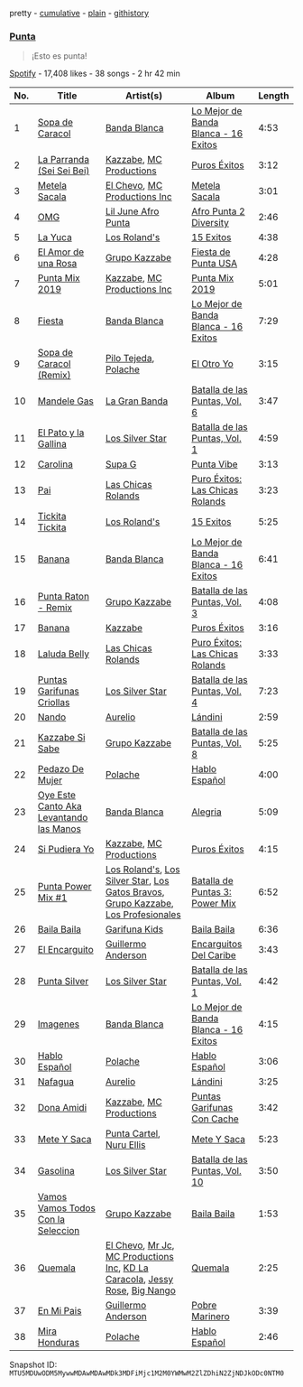 pretty - [cumulative](/playlists/cumulative/37i9dQZF1DWTOCFhDS6muW.md) - [plain](/playlists/plain/37i9dQZF1DWTOCFhDS6muW) - [githistory](https://github.githistory.xyz/mackorone/spotify-playlist-archive/blob/main/playlists/plain/37i9dQZF1DWTOCFhDS6muW)

### [Punta](https://open.spotify.com/playlist/37i9dQZF1DWTOCFhDS6muW)

> ¡Esto es punta!

[Spotify](https://open.spotify.com/user/spotify) - 17,408 likes - 38 songs - 2 hr 42 min

| No. | Title | Artist(s) | Album | Length |
|---|---|---|---|---|
| 1 | [Sopa de Caracol](https://open.spotify.com/track/4V8uHuLaBRxQ02H4YNCOO7) | [Banda Blanca](https://open.spotify.com/artist/1Ykx49KpY0FqIXUwyuD3TJ) | [Lo Mejor de Banda Blanca \- 16 Exitos](https://open.spotify.com/album/696Y05qV9YgqTqA8gPmY20) | 4:53 |
| 2 | [La Parranda \(Sei Sei Bei\)](https://open.spotify.com/track/3llzQNADFAhTK81sdx2rqR) | [Kazzabe](https://open.spotify.com/artist/758FKId0OeNnHwnFP2pwFv), [MC Productions](https://open.spotify.com/artist/00d2syfoHzArTNnxKOMav4) | [Puros Éxitos](https://open.spotify.com/album/7iI8ptAWVpe9WWhoIlHOZ7) | 3:12 |
| 3 | [Metela Sacala](https://open.spotify.com/track/3xaCZSSnVHUNIHQab4YdVz) | [El Chevo](https://open.spotify.com/artist/2vC9dN2ebF9lBbAFlIUeL4), [MC Productions Inc](https://open.spotify.com/artist/4pqKYtU6pamrZUuTWaaRgA) | [Metela Sacala](https://open.spotify.com/album/1IWoViU3wYy3dVcoMdNh93) | 3:01 |
| 4 | [OMG](https://open.spotify.com/track/4CHL91BCEIgpqGS8ii1sqN) | [Lil June Afro Punta](https://open.spotify.com/artist/1GGJqRN2ghXJ2w83Nf6FMS) | [Afro Punta 2 Diversity](https://open.spotify.com/album/7i3icRBoz4sIUhFQsYbjWw) | 2:46 |
| 5 | [La Yuca](https://open.spotify.com/track/04DMd80zGUt5W21LDDQTI8) | [Los Roland's](https://open.spotify.com/artist/5Gczy2Me3LRBiQG5L1egQc) | [15 Exitos](https://open.spotify.com/album/2IngTHJIfGVYyVWDVplvIr) | 4:38 |
| 6 | [El Amor de una Rosa](https://open.spotify.com/track/1PZrgNt6DYEcKhK3PHUngt) | [Grupo Kazzabe](https://open.spotify.com/artist/5BclDYLlC8kap9AJhDWca3) | [Fiesta de Punta USA](https://open.spotify.com/album/08CZ6kTp8bTgIWmmMryA0s) | 4:28 |
| 7 | [Punta Mix 2019](https://open.spotify.com/track/5LP391Nx0za8MUzi9WynnX) | [Kazzabe](https://open.spotify.com/artist/758FKId0OeNnHwnFP2pwFv), [MC Productions Inc](https://open.spotify.com/artist/4pqKYtU6pamrZUuTWaaRgA) | [Punta Mix 2019](https://open.spotify.com/album/1yUOla9I4KEqzzAJH9JgW7) | 5:01 |
| 8 | [Fiesta](https://open.spotify.com/track/0DekuxPNx9ImAWQHXldJ9P) | [Banda Blanca](https://open.spotify.com/artist/1Ykx49KpY0FqIXUwyuD3TJ) | [Lo Mejor de Banda Blanca \- 16 Exitos](https://open.spotify.com/album/696Y05qV9YgqTqA8gPmY20) | 7:29 |
| 9 | [Sopa de Caracol \(Remix\)](https://open.spotify.com/track/6NQt5wVpaE1dcwfYmjce7L) | [Pilo Tejeda](https://open.spotify.com/artist/0XVYCj51XvKccyphzKQOAc), [Polache](https://open.spotify.com/artist/407pHQytUNjAXT1tm0AyzY) | [El Otro Yo](https://open.spotify.com/album/6ybT0RRByP5X6ogdQioyaQ) | 3:15 |
| 10 | [Mandele Gas](https://open.spotify.com/track/75XWB4hpjYqw7beNddHhhe) | [La Gran Banda](https://open.spotify.com/artist/7bUAuQ2SZDbUbRgEPPeBBo) | [Batalla de las Puntas, Vol\. 6](https://open.spotify.com/album/5zKgSHI93j3BpGncORJ87T) | 3:47 |
| 11 | [El Pato y la Gallina](https://open.spotify.com/track/03Q4wMa2PzvRfgiwJjAJmW) | [Los Silver Star](https://open.spotify.com/artist/6CTqFWJlzyKHtEcVfdLMsP) | [Batalla de las Puntas, Vol\. 1](https://open.spotify.com/album/09uhrRQqKBnW5ugfapzP7C) | 4:59 |
| 12 | [Carolina](https://open.spotify.com/track/3EpsFoq6ZFEQREYblovfHZ) | [Supa G](https://open.spotify.com/artist/4lJKjqL2fCL4yfNyKhm1sB) | [Punta Vibe](https://open.spotify.com/album/3IJe0vVXjgILY9PMAhrN5f) | 3:13 |
| 13 | [Pai](https://open.spotify.com/track/4o4I53Z5NypMoz5MTsY3Ij) | [Las Chicas Rolands](https://open.spotify.com/artist/3EvFD7zFZPxbFpwmhSUrYz) | [Puro Éxitos: Las Chicas Rolands](https://open.spotify.com/album/6Y2FqU0PxqvjQkYeACquud) | 3:23 |
| 14 | [Tickita Tickita](https://open.spotify.com/track/0FELqIlEc43GwHNp5RjldW) | [Los Roland's](https://open.spotify.com/artist/5Gczy2Me3LRBiQG5L1egQc) | [15 Exitos](https://open.spotify.com/album/2IngTHJIfGVYyVWDVplvIr) | 5:25 |
| 15 | [Banana](https://open.spotify.com/track/2dflysZU7k5JZk47QeKHCH) | [Banda Blanca](https://open.spotify.com/artist/1Ykx49KpY0FqIXUwyuD3TJ) | [Lo Mejor de Banda Blanca \- 16 Exitos](https://open.spotify.com/album/696Y05qV9YgqTqA8gPmY20) | 6:41 |
| 16 | [Punta Raton \- Remix](https://open.spotify.com/track/614aWj40s31E4Vc4lGBDd0) | [Grupo Kazzabe](https://open.spotify.com/artist/5BclDYLlC8kap9AJhDWca3) | [Batalla de las Puntas, Vol\. 3](https://open.spotify.com/album/0kquKUN0kfVN1NX7157B3R) | 4:08 |
| 17 | [Banana](https://open.spotify.com/track/6jceTQXwTqbj4BJGJdlbvg) | [Kazzabe](https://open.spotify.com/artist/758FKId0OeNnHwnFP2pwFv) | [Puros Éxitos](https://open.spotify.com/album/7iI8ptAWVpe9WWhoIlHOZ7) | 3:16 |
| 18 | [Laluda Belly](https://open.spotify.com/track/3IpmaBjOYg4SRJHS7HXnSa) | [Las Chicas Rolands](https://open.spotify.com/artist/3EvFD7zFZPxbFpwmhSUrYz) | [Puro Éxitos: Las Chicas Rolands](https://open.spotify.com/album/6Y2FqU0PxqvjQkYeACquud) | 3:33 |
| 19 | [Puntas Garifunas Criollas](https://open.spotify.com/track/1dIQDYKOOoE4GuUXO5ReV9) | [Los Silver Star](https://open.spotify.com/artist/6CTqFWJlzyKHtEcVfdLMsP) | [Batalla de las Puntas, Vol\. 4](https://open.spotify.com/album/1vEUcr8MsYafqKDkSF4ptW) | 7:23 |
| 20 | [Nando](https://open.spotify.com/track/4mhUu9hEcGeXsNJZfGGxsH) | [Aurelio](https://open.spotify.com/artist/1N1LP4R1T5AIr33dtUB00h) | [Lándini](https://open.spotify.com/album/0abBxaGEwuTKkBjTVAysJs) | 2:59 |
| 21 | [Kazzabe Si Sabe](https://open.spotify.com/track/62EVmDdeHE4eh3BrjnTSvA) | [Grupo Kazzabe](https://open.spotify.com/artist/5BclDYLlC8kap9AJhDWca3) | [Batalla de las Puntas, Vol\. 8](https://open.spotify.com/album/3vmeY6fDHyZ0zSe3mTEEBX) | 5:25 |
| 22 | [Pedazo De Mujer](https://open.spotify.com/track/5neKwHtMhfMCggUrlxrVwW) | [Polache](https://open.spotify.com/artist/407pHQytUNjAXT1tm0AyzY) | [Hablo Español](https://open.spotify.com/album/4udLcy2RzMNeJ9wlUu6RXh) | 4:00 |
| 23 | [Oye Este Canto Aka Levantando las Manos](https://open.spotify.com/track/6VHH8EZHnvE2QcL0pipwhY) | [Banda Blanca](https://open.spotify.com/artist/1Ykx49KpY0FqIXUwyuD3TJ) | [Alegria](https://open.spotify.com/album/05bmKOrqr3sL0fDM3pOXQW) | 5:09 |
| 24 | [Si Pudiera Yo](https://open.spotify.com/track/6hOVsyMdpk2aZK6zcKnXMK) | [Kazzabe](https://open.spotify.com/artist/758FKId0OeNnHwnFP2pwFv), [MC Productions](https://open.spotify.com/artist/00d2syfoHzArTNnxKOMav4) | [Puros Éxitos](https://open.spotify.com/album/7iI8ptAWVpe9WWhoIlHOZ7) | 4:15 |
| 25 | [Punta Power Mix \#1](https://open.spotify.com/track/6ShPz1zUeNRSvqd1PEDbGA) | [Los Roland's](https://open.spotify.com/artist/5Gczy2Me3LRBiQG5L1egQc), [Los Silver Star](https://open.spotify.com/artist/6CTqFWJlzyKHtEcVfdLMsP), [Los Gatos Bravos](https://open.spotify.com/artist/23x4x5UNEViCHjSH5OjBFL), [Grupo Kazzabe](https://open.spotify.com/artist/5BclDYLlC8kap9AJhDWca3), [Los Profesionales](https://open.spotify.com/artist/1TqVXHYQ9N6jdjW0cWDbzs) | [Batalla de Puntas 3: Power Mix](https://open.spotify.com/album/61cxt6Q8r6STi4zsGVsKZT) | 6:52 |
| 26 | [Baila Baila](https://open.spotify.com/track/6h5a02bpNo0UKpMLWcXTEl) | [Garifuna Kids](https://open.spotify.com/artist/6OfSdKAmgozL3jAzHmszxo) | [Baila Baila](https://open.spotify.com/album/2NfTKjVHOCQTYFfvTRjL8W) | 6:36 |
| 27 | [El Encarguito](https://open.spotify.com/track/4HVA1hDrurIxBFUShrL4if) | [Guillermo Anderson](https://open.spotify.com/artist/6rxRjKb9HsicUr844FIfpy) | [Encarguitos Del Caribe](https://open.spotify.com/album/2ma5OpIYAH0fZm3H23krvR) | 3:43 |
| 28 | [Punta Silver](https://open.spotify.com/track/6t4Sbn7GLk3yR8UnGFIZr0) | [Los Silver Star](https://open.spotify.com/artist/6CTqFWJlzyKHtEcVfdLMsP) | [Batalla de las Puntas, Vol\. 1](https://open.spotify.com/album/4uQrzFTwSjQahcjRUrAdoD) | 4:42 |
| 29 | [Imagenes](https://open.spotify.com/track/563dJNGXjnh8SPRmC5plaH) | [Banda Blanca](https://open.spotify.com/artist/1Ykx49KpY0FqIXUwyuD3TJ) | [Lo Mejor de Banda Blanca \- 16 Exitos](https://open.spotify.com/album/696Y05qV9YgqTqA8gPmY20) | 4:15 |
| 30 | [Hablo Español](https://open.spotify.com/track/7g4O8xQEMzHDkLmP0YrG14) | [Polache](https://open.spotify.com/artist/407pHQytUNjAXT1tm0AyzY) | [Hablo Español](https://open.spotify.com/album/4udLcy2RzMNeJ9wlUu6RXh) | 3:06 |
| 31 | [Nafagua](https://open.spotify.com/track/5pbizIzZ5pjYbObsSdixW4) | [Aurelio](https://open.spotify.com/artist/1N1LP4R1T5AIr33dtUB00h) | [Lándini](https://open.spotify.com/album/0abBxaGEwuTKkBjTVAysJs) | 3:25 |
| 32 | [Dona Amidi](https://open.spotify.com/track/5Q7E9uJFVw7CEuvCG0W9A5) | [Kazzabe](https://open.spotify.com/artist/758FKId0OeNnHwnFP2pwFv), [MC Productions](https://open.spotify.com/artist/00d2syfoHzArTNnxKOMav4) | [Puntas Garifunas Con Cache](https://open.spotify.com/album/7EYnYfNJDRBLWaos0NGw8l) | 3:42 |
| 33 | [Mete Y Saca](https://open.spotify.com/track/7tez2Argy2je4NUQM9eK3y) | [Punta Cartel](https://open.spotify.com/artist/0WJay6Qc1qWjeppQf2TvyM), [Nuru Ellis](https://open.spotify.com/artist/294f384g9SS0tGK9OFn4FN) | [Mete Y Saca](https://open.spotify.com/album/5UPMmxiqYZOmZoy4yAtFXm) | 5:23 |
| 34 | [Gasolina](https://open.spotify.com/track/56AynhuITWeIpfjczp8SPu) | [Los Silver Star](https://open.spotify.com/artist/6CTqFWJlzyKHtEcVfdLMsP) | [Batalla de las Puntas, Vol\. 10](https://open.spotify.com/album/5GTHEoUqGOqsE0tIwLcz0I) | 3:50 |
| 35 | [Vamos Vamos Todos Con la Seleccion](https://open.spotify.com/track/68qPcByui0DvzHLxZKuVzl) | [Grupo Kazzabe](https://open.spotify.com/artist/5BclDYLlC8kap9AJhDWca3) | [Baila Baila](https://open.spotify.com/album/4p7cukDbJpuArJP7IGsYvo) | 1:53 |
| 36 | [Quemala](https://open.spotify.com/track/3cOelkO6uChynlAKzOSu8D) | [El Chevo](https://open.spotify.com/artist/2vC9dN2ebF9lBbAFlIUeL4), [Mr Jc](https://open.spotify.com/artist/42TNOe97Vn2D6OgjNpaxZc), [MC Productions Inc](https://open.spotify.com/artist/4pqKYtU6pamrZUuTWaaRgA), [KD La Caracola](https://open.spotify.com/artist/4C1zea33GCcaanKPvTbiGy), [Jessy Rose](https://open.spotify.com/artist/70GCrueLWPqtr0HhlyIFAD), [Big Nango](https://open.spotify.com/artist/2pjdmFwCoCFDonp4u6TJEH) | [Quemala](https://open.spotify.com/album/0QHUbFYSwO6Y1WmmDulDEg) | 2:25 |
| 37 | [En Mi Pais](https://open.spotify.com/track/78inhCoJFx1M9ZRBG6Nbhp) | [Guillermo Anderson](https://open.spotify.com/artist/6rxRjKb9HsicUr844FIfpy) | [Pobre Marinero](https://open.spotify.com/album/6PISCk0SEOHNFHheKDmUFj) | 3:39 |
| 38 | [Mira Honduras](https://open.spotify.com/track/0FbnL9EfyZFhJGorVG7GQg) | [Polache](https://open.spotify.com/artist/407pHQytUNjAXT1tm0AyzY) | [Hablo Español](https://open.spotify.com/album/4udLcy2RzMNeJ9wlUu6RXh) | 2:46 |

Snapshot ID: `MTU5MDUwODM5MywwMDAwMDAwMDk3MDFiMjc1M2M0YWMwM2ZlZDhiN2ZjNDJkODc0NTM0`
